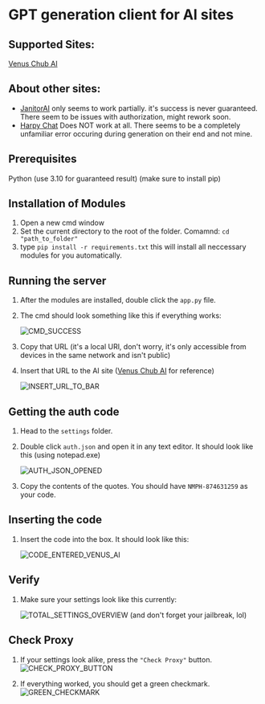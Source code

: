 # GPT generation client for AI sites

## Supported Sites:

[Venus Chub AI](https://venus.chub.ai)

## About other sites:

- [JanitorAI](https://janitorai.com) only seems to work partially. it's success is never guaranteed. There seem to be issues with authorization, might rework soon.
- [Harpy Chat](https://harpy.chat) Does NOT work at all. There seems to be a completely unfamiliar error occuring during generation on their end and not mine.

## Prerequisites

Python (use 3.10 for guaranteed result) (make sure to install pip)

## Installation of Modules

1. Open a new cmd window
2. Set the current directory to the root of the folder. Comamnd: ```cd "path_to_folder"```
3. type ```pip install -r requirements.txt``` this will install all neccessary modules for you automatically.

## Running the server

1. After the modules are installed, double click the ```app.py``` file.
2. The cmd should look something like this if everything works:
   
   ![CMD_SUCCESS](https://i.imgur.com/kqCpct9.jpg)
3. Copy that URL (it's a local URl, don't worry, it's only accessible from devices in the same network and isn't public)
4. Insert that URL to the AI site ([Venus Chub AI](https://venus.chub.ai) for reference)

   ![INSERT_URL_TO_BAR](https://i.imgur.com/o1qjELe.png)

## Getting the auth code

1. Head to the ``settings`` folder.
2. Double click ``auth.json`` and open it in any text editor. It should look like this (using notepad.exe)

   ![AUTH_JSON_OPENED](https://i.imgur.com/K6VEqbN.png)

3. Copy the contents of the quotes. You should have ``NMPH-874631259`` as your code.

## Inserting the code

1. Insert the code into the box. It should look like this:

   ![CODE_ENTERED_VENUS_AI](https://i.imgur.com/gY73YL0.png)

## Verify 

1. Make sure your settings look like this currently:

   ![TOTAL_SETTINGS_OVERVIEW](https://i.imgur.com/hQIsSnk.png) (and don't forget your jailbreak, lol)

## Check Proxy

1. If your settings look alike, press the ``"Check Proxy"`` button. ![CHECK_PROXY_BUTTON](https://i.imgur.com/7L2KqfN.jpg)

2. If everything worked, you should get a green checkmark. ![GREEN_CHECKMARK](https://i.imgur.com/RPlhFQZ.png)
   
